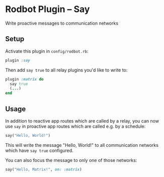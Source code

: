 # Rodbot Plugin – Say

Write proactive messages to communication networks

## Setup

Activate this plugin in `config/rodbot.rb`:

```ruby
plugin :say
```

Then add `say true` to all relay plugins you'd like to write to:

```ruby
plugin :matrix do
  say true
  (...)
end
```

## Usage

In addition to reactive app routes which are called by a relay, you can now use `say` in proactive app routes which are called e.g. by a schedule:

```ruby
say("Hello, World!")
```

This will write the message "Hello, World!" to all communication networks which have `say true` configured.

You can also focus the message to only one of those networks:

```ruby
say("Hello, Matrix!", on: :matrix)
```
